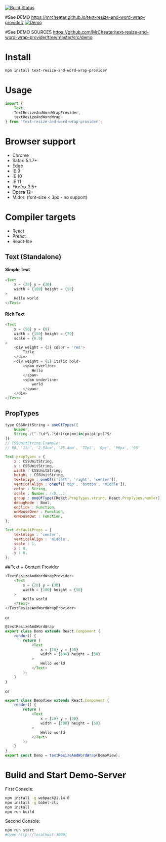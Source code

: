 [![Build Status](https://travis-ci.org/MrCheater/text-resize-and-word-wrap-provider.svg?branch=master)](https://travis-ci.org/MrCheater/text-resize-and-word-wrap-provider)

#See DEMO
https://mrcheater.github.io/text-resize-and-word-wrap-provider/
[![Demo](https://mrcheater.github.io/text-resize-and-word-wrap-provider/demo.png)](https://mrcheater.github.io/text-resize-and-word-wrap-provider/)

#See DEMO SOURCES
https://github.com/MrCheater/text-resize-and-word-wrap-provider/tree/master/src/demo

# Install 
```bash
npm install text-resize-and-word-wrap-provider
```

# Usage
```javascript
import {
    Text,
    TextResizeAndWordWrapProvider,
    textResizeAndWordWrap
} from 'text-resize-and-word-wrap-provider';
```

# Browser support
* Chrome
* Safari 5.1.7+
* Edge
* IE 9
* IE 10
* IE 11
* Firefox 3.5+ 
* Opera 12+
* Midori (font-size < 3px - no support)

# Compiler targets
* React
* Preact
* React-lite

## Text (Standalone)
#### Simple Text
```javascript
<Text
    x = {20} y = {30}
    width = {100} height = {50}
>
    Hello world
</Text>
```
#### Rich Text
```javascript
<Text
    x = {50} y = {0}
    width = {150} height = {70}
    scale = {0.9}
>
    <div weight = {2} color = 'red'>
        Title
    </div>
    <div weight = {1} italic bold>
        <span overline>
            Hello
        </span>
        <span underline>
            world
        </span>
    </div>
</Text>
```

## PropTypes
```javascript
type CSSUnitString = oneOfTypes([
    Number,
    String /(^-?\d*\.?\d+)(cm|mm|in|px|pt|pc)?$/
])
// CSSUnitString.Example:
// 96, '1in', '2.54cm', '25.4mm', '72pt', '6pc', '96px', '96'

Text.propTypes = {
    x : CSSUnitString,
    y : CSSUnitString,
    width : CSSUnitString,
    height : CSSUnitString,
    textAlign : oneOf(['left', 'right', 'center']),
    verticalAlign : oneOf(['top', 'bottom', 'middle']),
    color : String,
    scale : Number, //0...1
    group : oneOfType([React.PropTypes.string, React.PropTypes.number]),
    debugMode : Bool,
    onClick : Function,
    onMouseOver : Function,
    onMouseOut : Function,
};

Text.defaultProps = {
    textAlign : 'center',
    verticalAlign : 'middle',
    scale : 1,
    x : 0,
    y : 0,
};
```
##Text + Context Provider
```javascript
<TextResizeAndWordWrapProvider>
    <Text
        x = {20} y = {30}
        width = {100} height = {50}
    >
        Hello world
    </Text>
</TextResizeAndWordWrapProvider>
```
or
```javascript
@textResizeAndWordWrap
export class Demo extends React.Component {
    render() {
        return (
            <Text
                x = {20} y = {30}
                width = {100} height = {50}
            >
                Hello world
            </Text>
        );
    }
}
```
or 
```javascript
export class DemoView extends React.Component {
    render() {
        return (
            <Text
                x = {20} y = {30}
                width = {100} height = {50}
            >
                Hello world
            </Text>
        );
    }
}
export const Demo = textResizeAndWordWrap(DemoView);
```

# Build and Start Demo-Server
First Console:
```bash
npm install -g webpack@1.14.0
npm install -g babel-cli
npm install 
npm run build
```
Second Console:
```bash
npm run start
#Open http://localhost:3000/
```
